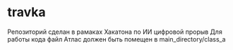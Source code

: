 # travka
Репозиторий сделан в рамаках Хакатона по ИИ цифровой прорыв
Для работы кода файл Атлас должен быть помещен в main_directory/class_a
